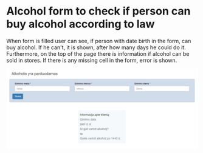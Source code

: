 # Alcohol form to check if person can buy alcohol according to law
When form is filled user can see, if person with date birth in the form, can buy alcohol. If he can't, it is shown, after how many days he could do it.
Furthermore, on the top of the page there is information if alcohol can be sold in stores.
If there is any missing cell in the form, error is shown.

![page picture](https://github.com/Jolka-JoJo/alcohol_law_form/blob/main/page.jpg)
